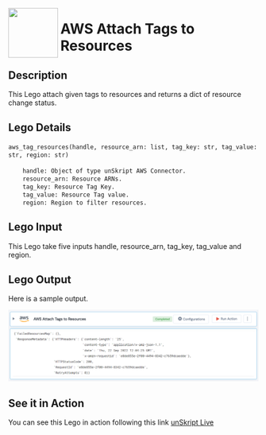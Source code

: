 [<img align="left" src="https://unskript.com/assets/favicon.png" width="100" height="100" style="padding-right: 5px">](https://unskript.com/assets/favicon.png) 
<h1>AWS Attach Tags to Resources </h1>

## Description
This Lego attach given tags to resources and returns a dict of resource change status.


## Lego Details

    aws_tag_resources(handle, resource_arn: list, tag_key: str, tag_value: str, region: str)

        handle: Object of type unSkript AWS Connector.
        resource_arn: Resource ARNs.
        tag_key: Resource Tag Key.
        tag_value: Resource Tag value.
        region: Region to filter resources.

## Lego Input
This Lego take five inputs handle, resource_arn, tag_key, tag_value and region.

## Lego Output
Here is a sample output.

<img src="./1.png">

## See it in Action

You can see this Lego in action following this link [unSkript Live](https://unskript.com)

